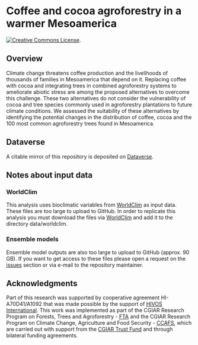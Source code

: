 
Coffee and cocoa agroforestry in a warmer Mesoamerica
=====================================================

<a rel="license" href="http://creativecommons.org/licenses/by/4.0/"><img alt="Creative Commons License" style="border-width:0" src="https://i.creativecommons.org/l/by/4.0/88x31.png" /></a>.

Overview
--------

Climate change threatens coffee production and the livelihoods of thousands of families in Mesoamerica that depend on it. Replacing coffee with cocoa and integrating trees in combined agroforestry systems to ameliorate abiotic stress are among the proposed alternatives to overcome this challenge. These two alternatives do not consider the vulnerability of cocoa and tree species commonly used in agroforestry plantations to future climate conditions. We assessed the suitability of these alternatives by identifying the potential changes in the distribution of coffee, cocoa and the 100 most common agroforestry trees found in Mesoamerica.

Dataverse
---------

A citable mirror of this repository is deposited on [Dataverse](https://doi.org/10.7910/DVN/0O1GW1).

Notes about input data
----------------------

### WorldClim

This analysis uses bioclimatic variables from [WorldClim](http://www.worldclim.org/version1) as input data. These files are too large to upload to GitHub. In order to replicate this analysis you must download the files via [WorldClim](http://www.worldclim.org/version1) and add it to the directory data/worldclim.

### Ensemble models

Ensemble model outputs are also too large to upload to GitHub (approx. 90 GB). If you want to get access to these files please open a request on the [issues](https://github.com/agrobioinfoservices/enm_agroforestry/issues) section or via e-mail to the repository maintainer.

Acknowledgments
---------------

Part of this research was supported by cooperative agreement HI-A70D41/A1092 that was made possible by the support of [HIVOS International](https://www.hivos.org/). This work was implemented as part of the CGIAR Research Program on Forests, Trees and Agroforestry - [FTA](http://www.foreststreesagroforestry.org/) and the CGIAR Research Program on Climate Change, Agriculture and Food Security - [CCAFS](https://ccafs.cgiar.org/), which are carried out with support from the [CGIAR Trust Fund](https://www.cgiar.org/funders) and through bilateral funding agreements.
